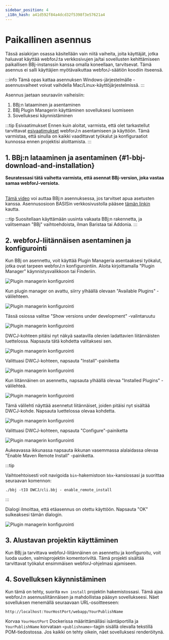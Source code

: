 ```yaml
---
sidebar_position: 4
_i18n_hash: a41d592f84a4dcd32f5398f3e57621a4
---
```

# Paikallinen asennus

Tässä asiakirjan osassa käsitellään vain niitä vaiheita, joita käyttäjät, jotka haluavat käyttää webforJ:ta verkkosivujen ja/tai sovellusten kehittämiseen paikallisen BBj-instanssin kanssa omalla koneellaan, tarvitsevat. Tämä asennus ei salli käyttäjien myötävaikuttaa webforJ-säätiön koodiin itseensä. 
<br/>

:::info
Tämä opas kattaa asennuksen Windows-järjestelmälle - asennusvaiheet voivat vaihdella Mac/Linux-käyttöjärjestelmissä.
:::
<br/>

Asennus jaetaan seuraaviin vaiheisiin:

1. BBj:n lataaminen ja asentaminen
2. BBj Plugin Managerin käyttäminen sovelluksesi luomiseen
3. Sovelluksesi käynnistäminen

:::tip Esivaatimukset
Ennen kuin aloitat, varmista, että olet tarkastellut tarvittavat [esivaatimukset](../../introduction/prerequisites) webforJ:n asentamiseen ja käyttöön. Tämä varmistaa, että sinulla on kaikki vaadittavat työkalut ja konfiguraatiot kunnossa ennen projektisi aloittamista.
:::

## 1. BBj:n lataaminen ja asentaminen {#1-bbj-download-and-installation}

<b>Seuratessasi tätä vaihetta varmista, että asennat BBj-version, joka vastaa samaa webforJ-versiota. </b><br/><br/>

[Tämä video](https://www.youtube.com/watch?v=Ovk8kznQfGs&ab_channel=BBxCluesbyBASISEurope) voi auttaa BBj:n asennuksessa, jos tarvitset apua asetusten kanssa. Asennusosioon BASISin verkkosivustolla pääsee [tämän linkin](https://basis.cloud/download-product) kautta.

:::tip
Suositellaan käyttämään uusinta vakaata BBj:n rakennetta, ja valitsemaan "BBj" vaihtoehdoista, ilman Baristaa tai Addonia.
:::

<a name='section3'></a>

## 2. webforJ-liitännäisen asentaminen ja konfigurointi

Kun BBj on asennettu, voit käyttää Plugin Manageria asentaaksesi työkalut, jotka ovat tarpeen webforJ:n konfigurointiin. Aloita kirjoittamalla "Plugin Manager" käynnistysvalikkoon tai Finderiin. 

![Plugin managerin konfigurointi](/img/bbj-installation/local/Step_1l.png#rounded-border)

Kun plugin manager on avattu, siirry ylhäällä olevaan "Available Plugins" -välilehteen.

![Plugin managerin konfigurointi](/img/bbj-installation/local/Step_2l.png#rounded-border)

Tässä osiossa valitse "Show versions under development" -valintaruutu

![Plugin managerin konfigurointi](/img/bbj-installation/local/Step_3l.png#rounded-border)

DWCJ-kohteen pitäisi nyt näkyä saatavilla olevien ladattavien liitännäisten luettelossa. Napsauta tätä kohdetta valitaksesi sen.

![Plugin managerin konfigurointi](/img/bbj-installation/local/Step_4l.png#rounded-border)

Valittuasi DWCJ-kohteen, napsauta "Install"-painiketta

![Plugin managerin konfigurointi](/img/bbj-installation/local/Step_5l.png#rounded-border)

Kun liitännäinen on asennettu, napsauta ylhäällä olevaa "Installed Plugins" -välilehteä.

![Plugin managerin konfigurointi](/img/bbj-installation/local/Step_6l.png#rounded-border)

Tämä välilehti näyttää asennetut liitännäiset, joiden pitäisi nyt sisältää DWCJ-kohde. Napsauta luettelossa olevaa kohdetta.

![Plugin managerin konfigurointi](/img/bbj-installation/local/Step_7l.png#rounded-border)

Valittuasi DWCJ-kohteen, napsauta "Configure"-painiketta

![Plugin managerin konfigurointi](/img/bbj-installation/local/Step_8l.png#rounded-border)

Aukeavassa ikkunassa napsauta ikkunan vasemmassa alalaidassa olevaa "Enable Maven Remote Install" -painiketta.

:::tip 

Vaihtoehtoisesti voit navigoida `bin`-hakemistoon `bbx`-kansiossasi ja suorittaa seuraavan komennon:

```bbj
./bbj -tIO DWCJ/cli.bbj - enable_remote_install
```
:::

Dialogi ilmoittaa, että etäasennus on otettu käyttöön. Napsauta "OK" sulkeaksesi tämän dialogin.

![Plugin managerin konfigurointi](/img/bbj-installation/local/Step_9l.png#rounded-border)

## 3. Alustavan projektin käyttäminen
Kun BBj ja tarvittava webforJ-liitännäinen on asennettu ja konfiguroitu, voit luoda uuden, valmisprojektin komentoriviltä. Tämä projekti sisältää tarvittavat työkalut ensimmäisen webforJ-ohjelmasi ajamiseen.

<ComponentArchetype
project="bbj-hello-world"
/>

## 4. Sovelluksen käynnistäminen

Kun tämä on tehty, suorita `mvn install` projektin hakemistossasi. Tämä ajaa webforJ:n asennusliitännäisen ja mahdollistaa pääsyn sovellukseesi. Näet sovelluksen menemällä seuraavaan URL-osoitteeseen:

`http://localhost:YourHostPort/webapp/YourPublishName`

Korvaa `YourHostPort` Dockerissa määrittämälläsi isäntäportilla ja `YourPublishName` korvataan `<publishname>`-tagin sisällä olevalla tekstillä POM-tiedostossa. Jos kaikki on tehty oikein, näet sovelluksesi renderöitynä.
